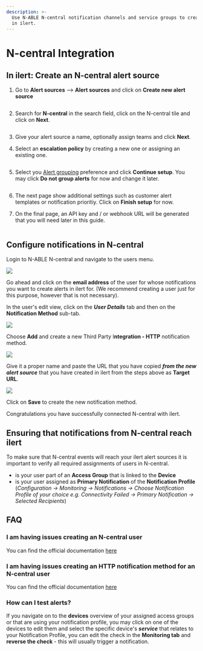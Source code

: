 ```yaml
---
description: >-
  Use N-ABLE N-central notification channels and service groups to create alerts
  in ilert.
---
```


# N-central Integration

## In ilert: Create an N-central alert source <a href="#create-alert-source" id="create-alert-source"></a>

1.  Go to **Alert sources** --> **Alert sources** and click on **Create new alert source**

    <figure><img src="../.gitbook/assets/Screenshot 2023-08-28 at 10.21.10.png" alt=""><figcaption></figcaption></figure>
2.  Search for **N-central** in the search field, click on the N-central tile and click on **Next**.&#x20;

    <figure><img src="../.gitbook/assets/Screenshot 2023-08-28 at 10.24.23.png" alt=""><figcaption></figcaption></figure>
3. Give your alert source a name, optionally assign teams and click **Next**.
4.  Select an **escalation policy** by creating a new one or assigning an existing one.

    <figure><img src="../.gitbook/assets/Screenshot 2023-08-28 at 11.37.47.png" alt=""><figcaption></figcaption></figure>
5.  Select you [Alert grouping](../alerting/alert-sources.md#alert-grouping) preference and click **Continue setup**. You may click **Do not group alerts** for now and change it later.&#x20;

    <figure><img src="../.gitbook/assets/Screenshot 2023-08-28 at 11.38.24.png" alt=""><figcaption></figcaption></figure>
6. The next page show additional settings such as customer alert templates or notification prioritiy. Click on **Finish setup** for now.
7.  On the final page, an API key and / or webhook URL will be generated that you will need later in this guide.

    <figure><img src="../.gitbook/assets/Screenshot 2023-08-28 at 11.47.34 (1).png" alt=""><figcaption></figcaption></figure>

## Configure notifications in N-central

Login to N-ABLE N-central and navigate to the users menu.

![](<../.gitbook/assets/image (43).png>)

Go ahead and click on the **email address** of the user for whose notifications you want to create alerts in ilert for. (We recommend creating a user just for this purpose, however that is not necessary).

In the user's edit view, click on the _**User Details**_ tab and then on the **Notification Method** sub-tab.

![](<../.gitbook/assets/image (44).png>)

Choose **Add** and create a new Third Party I**ntegration - HTTP** notification method.

![](<../.gitbook/assets/image (45).png>)

Give it a proper name and paste the URL that you have copied _**from the new alert source**_ that you have created in ilert from the steps above as **Target URL**.

![](<../.gitbook/assets/image (46) (1).png>)

Click on **Save** to create the new notification method.

Congratulations you have successfully connected N-central with ilert.

## Ensuring that notifications from N-central reach ilert

To make sure that N-central events will reach your ilert alert sources it is important to verify all required assignments of users in N-central.

* is your user part of an **Access Group** that is linked to the **Device**
* is your user assigned as **Primary Notification** of the **Notification Profile** (_Configuration -> Monitoring -> Notifications -> Choose Notification Profile of your choice e.g. Connectivity Failed -> Primary Notification -> Selected Recipients_)

## FAQ

### I am having issues creating an N-central user

You can find the official documentation [here](https://documentation.n-able.com/N-central/userguide/Content/User\_Management/Role%20Based%20Permissions/role\_based\_permissions\_create\_user.htm)

### I am having issues creating an HTTP notification method for an N-central user

You can find the official documentation [here](https://documentation.n-able.com/N-central/userguide/Content/Further\_Reading/API\_Level\_Integration/API\_Integration\_NotifReg.html)

### How can I test alerts?

If you navigate on to the **devices** overview of your assigned access groups or that are using your notification profile, you may click on one of the devices to edit them and select the specific device's _**service**_ that relates to your Notification Profile, you can edit the check in the **Monitoring tab** and **reverse the check** - this will usually trigger a notification.
